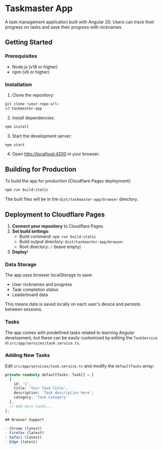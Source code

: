 # Taskmaster App

A task management application built with Angular 20. Users can track their progress on tasks and save their progress with nicknames.

## Getting Started

### Prerequisites

- Node.js (v18 or higher)
- npm (v9 or higher)

### Installation

1. Clone the repository:
```bash
git clone <your-repo-url>
cd taskmaster-app
```

2. Install dependencies:
```bash
npm install
```

3. Start the development server:
```bash
npm start
```

4. Open [http://localhost:4200](http://localhost:4200) in your browser.

## Building for Production

To build the app for production (Cloudflare Pages deployment):

```bash
npm run build:static
```

The built files will be in the `dist/taskmaster-app/browser` directory.

## Deployment to Cloudflare Pages

1. **Connect your repository** to Cloudflare Pages
2. **Set build settings**:
   - Build command: `npm run build:static`
   - Build output directory: `dist/taskmaster-app/browser`
   - Root directory: `/` (leave empty)
3. **Deploy**!

### Data Storage

The app uses browser localStorage to save:
- User nicknames and progress
- Task completion status
- Leaderboard data

This means data is saved locally on each user's device and persists between sessions.

### Tasks

The app comes with predefined tasks related to learning Angular development, but these can be easily customized by editing the `TaskService` in `src/app/services/task.service.ts`.

### Adding New Tasks

Edit `src/app/services/task.service.ts` and modify the `defaultTasks` array:

```typescript
private readonly defaultTasks: Task[] = [
  {
    id: '1',
    title: 'Your Task Title',
    description: 'Task description here',
    category: 'Task Category'
  },
  // Add more tasks...
];

## Browser Support

- Chrome (latest)
- Firefox (latest)
- Safari (latest)
- Edge (latest)
